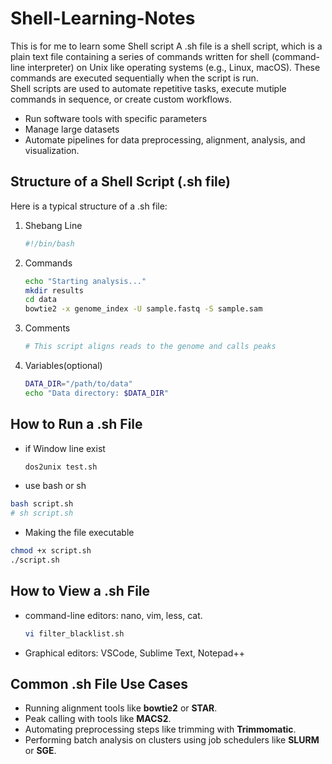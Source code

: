 # Shell-Learning-Notes
This is for me to learn some Shell script
A .sh file is a shell script, which is a plain text file containing a series of commands written for shell (command-line interpreter) on Unix like operating systems (e.g., Linux, macOS). These commands are executed sequentially when the script is run.  
Shell scripts are used to automate repetitive tasks, execute mutiple commands in sequence, or create custom workflows.
* Run software tools with specific parameters
* Manage large datasets
* Automate pipelines for data preprocessing, alignment, analysis, and visualization.

  
## Structure of a Shell Script (.sh file)
Here is a typical structure of a .sh file:  
1. Shebang Line
   ```bash
   #!/bin/bash
2. Commands
   ```bash
   echo "Starting analysis..."
   mkdir results
   cd data
   bowtie2 -x genome_index -U sample.fastq -S sample.sam
3. Comments
   ```bash
   # This script aligns reads to the genome and calls peaks
4. Variables(optional)
   ```bash
   DATA_DIR="/path/to/data"
   echo "Data directory: $DATA_DIR"

## How to Run a .sh File
* if Window line exist
  ```bash
  dos2unix test.sh
  ```
* use bash or sh
```bash
bash script.sh
# sh script.sh
```
* Making the file executable
```bash
chmod +x script.sh
./script.sh
```

## How to View a .sh File
* command-line editors: nano, vim, less, cat.
  ```bash
  vi filter_blacklist.sh
  ```
* Graphical editors: VSCode, Sublime Text, Notepad++
## Common .sh File Use Cases
* Running alignment tools like **bowtie2** or **STAR**.
* Peak calling with tools like **MACS2**.
* Automating preprocessing steps like trimming with **Trimmomatic**.
* Performing batch analysis on clusters using job schedulers like **SLURM** or **SGE**.

  
